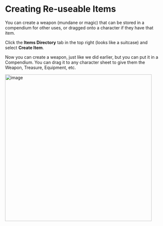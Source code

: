 # Creating Re-useable Items

You can create a weapon (mundane or magic) that can be stored in a compendium for other uses, or dragged onto a character if they have that item. 


Click the **Items Directory** tab in the top right (looks like a suitcase) and select **Create Item**. 


Now you can create a weapon, just like we did earlier, but you can put it in a Compendium. You can drag it to any character sheet to give them the Weapon, Treasure, Equipment, etc. 

<img width="480" alt="image" src="https://github.com/user-attachments/assets/ece99f88-1b5f-496c-9e56-6103eec5910c">
